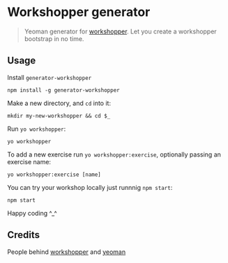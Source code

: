 Workshopper generator
=====================

> Yeoman generator for  [workshopper](https://github.com/rvagg/workshopper). Let you create a workshopper bootstrap in no time.

Usage
---
Install `generator-workshopper`
```
npm install -g generator-workshopper
```

Make a new directory, and `cd` into it:
```
mkdir my-new-workshopper && cd $_
```

Run `yo workshopper`:
```
yo workshopper
```

To add a new exercise run `yo workshopper:exercise`, optionally passing an exercise name:
```
yo workshopper:exercise [name]
```

You can try your workshop locally just runnnig `npm start`:
```
npm start
```

Happy coding ^_^

Credits
---

People behind [workshopper](https://github.com/rvagg/workshopper) and [yeoman](https://github.com/yeoman/yeoman)
